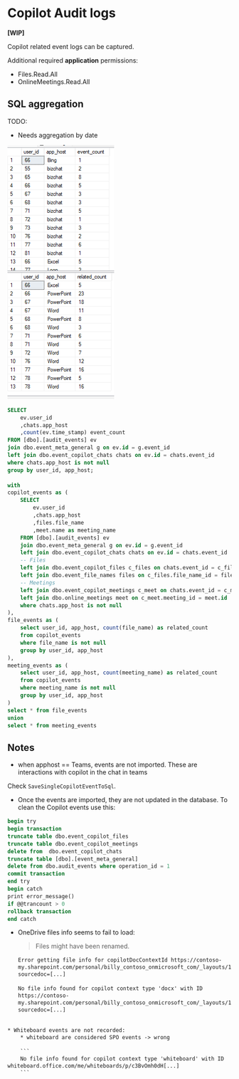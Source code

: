 # Copilot Audit logs

**[WIP]**

Copilot related event logs can be captured.

Additional required **application** permissions:

* Files.Read.All
* OnlineMeetings.Read.All

## SQL aggregation

TODO:
* Needs aggregation by date

![img](copilot1.png)

```SQL
SELECT
	ev.user_id
	,chats.app_host
	,count(ev.time_stamp) event_count
FROM [dbo].[audit_events] ev
join dbo.event_meta_general g on ev.id = g.event_id
left join dbo.event_copilot_chats chats on ev.id = chats.event_id
where chats.app_host is not null
group by user_id, app_host;

with
copilot_events as (
	SELECT
		ev.user_id
		,chats.app_host
		,files.file_name
		,meet.name as meeting_name
	FROM [dbo].[audit_events] ev
	join dbo.event_meta_general g on ev.id = g.event_id
	left join dbo.event_copilot_chats chats on ev.id = chats.event_id
	-- Files
	left join dbo.event_copilot_files c_files on chats.event_id = c_files.copilot_chat_id
	left join dbo.event_file_names files on c_files.file_name_id = files.id
	-- Meetings
	left join dbo.event_copilot_meetings c_meet on chats.event_id = c_meet.copilot_chat_id
	left join dbo.online_meetings meet on c_meet.meeting_id = meet.id
	where chats.app_host is not null
),
file_events as (
	select user_id, app_host, count(file_name) as related_count
	from copilot_events
	where file_name is not null
	group by user_id, app_host
),
meeting_events as (
	select user_id, app_host, count(meeting_name) as related_count
	from copilot_events
	where meeting_name is not null
	group by user_id, app_host
)
select * from file_events
union
select * from meeting_events
```

## Notes

* when apphost == Teams, events are not imported. These are interactions with copilot in the chat in teams

Check `SaveSingleCopilotEventToSql`.

* Once the events are imported, they are not updated in the database. To clean the Copilot events use this:

```SQL
begin try
begin transaction
truncate table dbo.event_copilot_files
truncate table dbo.event_copilot_meetings
delete from  dbo.event_copilot_chats
truncate table [dbo].[event_meta_general]
delete from dbo.audit_events where operation_id = 1
commit transaction
end try
begin catch
print error_message()
if @@trancount > 0
rollback transaction
end catch
```

* OneDrive files info seems to fail to load:

    >Files might have been renamed.

    ```
    Error getting file info for copilotDocContextId https://contoso-my.sharepoint.com/personal/billy_contoso_onmicrosoft_com/_layouts/15/Doc.aspx?sourcedoc=[...]

    No file info found for copilot context type 'docx' with ID https://contoso-my.sharepoint.com/personal/billy_contoso_onmicrosoft_com/_layouts/15/Doc.aspx?sourcedoc=[...]
```

* Whiteboard events are not recorded:
    * whiteboard are considered SPO events -> wrong

    ```
    No file info found for copilot context type 'whiteboard' with ID whiteboard.office.com/me/whiteboards/p/c3BvOmh0dH[...]
    ```